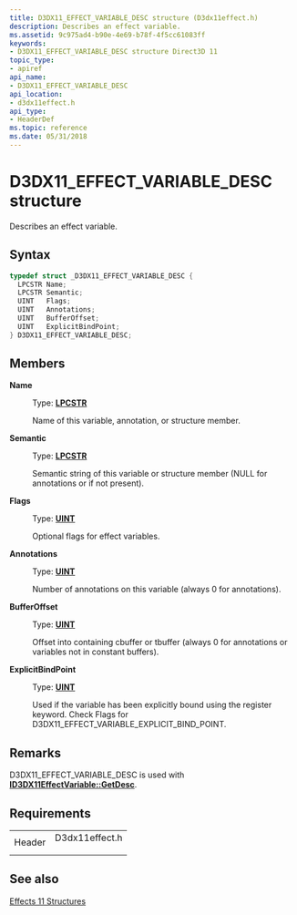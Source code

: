 ```yaml
---
title: D3DX11_EFFECT_VARIABLE_DESC structure (D3dx11effect.h)
description: Describes an effect variable.
ms.assetid: 9c975ad4-b90e-4e69-b78f-4f5cc61083ff
keywords:
- D3DX11_EFFECT_VARIABLE_DESC structure Direct3D 11
topic_type:
- apiref
api_name:
- D3DX11_EFFECT_VARIABLE_DESC
api_location:
- d3dx11effect.h
api_type:
- HeaderDef
ms.topic: reference
ms.date: 05/31/2018
---
```


# D3DX11\_EFFECT\_VARIABLE\_DESC structure

Describes an effect variable.

## Syntax


```C++
typedef struct _D3DX11_EFFECT_VARIABLE_DESC {
  LPCSTR Name;
  LPCSTR Semantic;
  UINT   Flags;
  UINT   Annotations;
  UINT   BufferOffset;
  UINT   ExplicitBindPoint;
} D3DX11_EFFECT_VARIABLE_DESC;
```



## Members

<dl> <dt>

**Name**
</dt> <dd>

Type: **[**LPCSTR**](/windows/desktop/WinProg/windows-data-types)**

</dd> <dd>

Name of this variable, annotation, or structure member.

</dd> <dt>

**Semantic**
</dt> <dd>

Type: **[**LPCSTR**](/windows/desktop/WinProg/windows-data-types)**

</dd> <dd>

Semantic string of this variable or structure member (NULL for annotations or if not present).

</dd> <dt>

**Flags**
</dt> <dd>

Type: **[**UINT**](/windows/desktop/WinProg/windows-data-types)**

</dd> <dd>

Optional flags for effect variables.

</dd> <dt>

**Annotations**
</dt> <dd>

Type: **[**UINT**](/windows/desktop/WinProg/windows-data-types)**

</dd> <dd>

Number of annotations on this variable (always 0 for annotations).

</dd> <dt>

**BufferOffset**
</dt> <dd>

Type: **[**UINT**](/windows/desktop/WinProg/windows-data-types)**

</dd> <dd>

Offset into containing cbuffer or tbuffer (always 0 for annotations or variables not in constant buffers).

</dd> <dt>

**ExplicitBindPoint**
</dt> <dd>

Type: **[**UINT**](/windows/desktop/WinProg/windows-data-types)**

</dd> <dd>

Used if the variable has been explicitly bound using the register keyword. Check Flags for D3DX11\_EFFECT\_VARIABLE\_EXPLICIT\_BIND\_POINT.

</dd> </dl>

## Remarks

D3DX11\_EFFECT\_VARIABLE\_DESC is used with [**ID3DX11EffectVariable::GetDesc**](id3dx11effectvariable-getdesc.md).

## Requirements



|                   |                                                                                           |
|-------------------|-------------------------------------------------------------------------------------------|
| Header<br/> | <dl> <dt>D3dx11effect.h</dt> </dl> |



## See also

<dl> <dt>

[Effects 11 Structures](d3d11-graphics-reference-effects11-structures.md)
</dt> </dl>

 

